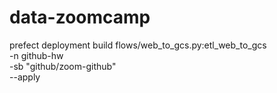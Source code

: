 # data-zoomcamp



prefect deployment build flows/web_to_gcs.py:etl_web_to_gcs \
  -n github-hw \
  -sb "github/zoom-github" \
  --apply